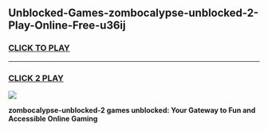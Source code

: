 
## Unblocked-Games-zombocalypse-unblocked-2-Play-Online-Free-u36ij
<h3>
<a href="https://premium76.site?title=zombocalypse-unblocked-2&ref=26A">CLICK TO PLAY</a></h3>
<hr>

<h3>
<a href="https://premium76.site?title=zombocalypse-unblocked-2&ref=26A">CLICK 2 PLAY</a>
  
</h3>

<a href="https://premium76.site?title=zombocalypse-unblocked-2&ref=26A"><img src="https://clearcache.store/games.png"></a>


**zombocalypse-unblocked-2 games unblocked: Your Gateway to Fun and Accessible Online Gaming**

